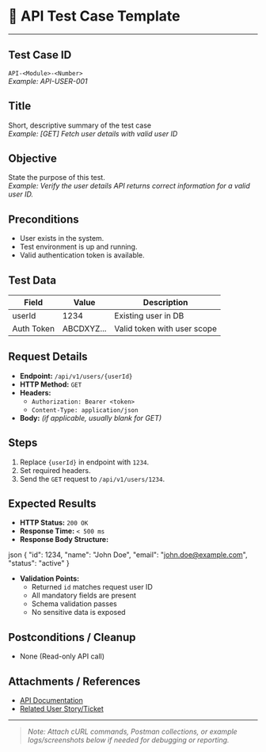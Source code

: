 # 📑 API Test Case Template

---

## Test Case ID
`API-<Module>-<Number>`  
*Example: API-USER-001*

## Title
Short, descriptive summary of the test case  
*Example: [GET] Fetch user details with valid user ID*

## Objective
State the purpose of this test.  
*Example: Verify the user details API returns correct information for a valid user ID.*

## Preconditions
- User exists in the system.
- Test environment is up and running.
- Valid authentication token is available.

## Test Data
| Field         | Value        | Description                 |
|---------------|-------------|-----------------------------|
| userId        | 1234        | Existing user in DB         |
| Auth Token    | ABCDXYZ...  | Valid token with user scope |

## Request Details
- **Endpoint:** `/api/v1/users/{userId}`
- **HTTP Method:** `GET`
- **Headers:**
  - `Authorization: Bearer <token>`
  - `Content-Type: application/json`
- **Body:** _(if applicable, usually blank for GET)_

## Steps
1. Replace `{userId}` in endpoint with `1234`.
2. Set required headers.
3. Send the `GET` request to `/api/v1/users/1234`.

## Expected Results
- **HTTP Status:** `200 OK`
- **Response Time:** `< 500 ms`
- **Response Body Structure:**

json
    {
      "id": 1234,
      "name": "John Doe",
      "email": "john.doe@example.com",
      "status": "active"
    }

- **Validation Points:**
  - Returned `id` matches request user ID
  - All mandatory fields are present
  - Schema validation passes
  - No sensitive data is exposed

## Postconditions / Cleanup
- None (Read-only API call)

## Attachments / References
- [API Documentation](https://api.example.com/docs/users#get)
- [Related User Story/Ticket](https://jira.example.com/browse/USER-1001)

---

> _Note: Attach cURL commands, Postman collections, or example logs/screenshots below if needed for debugging or reporting._
